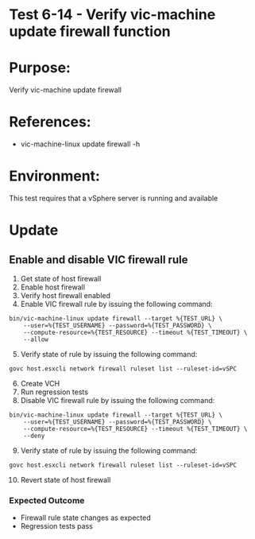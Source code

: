 Test 6-14 - Verify vic-machine update firewall function
=======

# Purpose:
Verify vic-machine update firewall

# References:
* vic-machine-linux update firewall -h

# Environment:
This test requires that a vSphere server is running and available



Update
=======

## Enable and disable VIC firewall rule
1. Get state of host firewall
2. Enable host firewall
3. Verify host firewall enabled
4. Enable VIC firewall rule by issuing the following command:
```
bin/vic-machine-linux update firewall --target %{TEST_URL} \
    --user=%{TEST_USERNAME} --password=%{TEST_PASSWORD} \
    --compute-resource=%{TEST_RESOURCE} --timeout %{TEST_TIMEOUT} \
    --allow
```

5. Verify state of rule by issuing the following command:
```
govc host.esxcli network firewall ruleset list --ruleset-id=vSPC
```

6. Create VCH
7. Run regression tests
8. Disable VIC firewall rule by issuing the following command:
```
bin/vic-machine-linux update firewall --target %{TEST_URL} \
    --user=%{TEST_USERNAME} --password=%{TEST_PASSWORD} \
    --compute-resource=%{TEST_RESOURCE} --timeout %{TEST_TIMEOUT} \
    --deny
```

9. Verify state of rule by issuing the following command:
```
govc host.esxcli network firewall ruleset list --ruleset-id=vSPC
```

10. Revert state of host firewall

### Expected Outcome
* Firewall rule state changes as expected
* Regression tests pass
